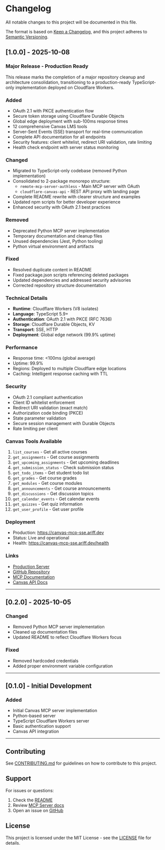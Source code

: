 # Changelog

All notable changes to this project will be documented in this file.

The format is based on
[Keep a Changelog](<https://keepachangelog.com/en/1.0.0/>), and this project
adheres to [Semantic Versioning](<https://semver.org/spec/v2.0.0.html>).

## [1.0.0] - 2025-10-08

### Major Release - Production Ready

This release marks the completion of a major repository cleanup and
architecture consolidation, transitioning to a production-ready TypeScript-only
implementation deployed on Cloudflare Workers.

### Added

- OAuth 2.1 with PKCE authentication flow
- Secure token storage using Cloudflare Durable Objects
- Global edge deployment with sub-100ms response times
- 12 comprehensive Canvas LMS tools
- Server-Sent Events (SSE) transport for real-time communication
- Complete API documentation for all endpoints
- Security features: client whitelist, redirect URI validation, rate limiting
- Health check endpoint with server status monitoring

### Changed

- Migrated to TypeScript-only codebase (removed Python implementation)
- Consolidated to 2-package monorepo structure:
  - `remote-mcp-server-authless` - Main MCP server with OAuth
  - `cloudflare-canvas-api` - REST API proxy with landing page
- Complete README rewrite with clearer structure and examples
- Updated npm scripts for better developer experience
- Enhanced security with OAuth 2.1 best practices

### Removed

- Deprecated Python MCP server implementation
- Temporary documentation and cleanup files
- Unused dependencies (Jest, Python tooling)
- Python virtual environment and artifacts

### Fixed

- Resolved duplicate content in README
- Fixed package.json scripts referencing deleted packages
- Updated dependencies and addressed security advisories
- Corrected repository structure documentation

### Technical Details

- **Runtime**: Cloudflare Workers (V8 isolates)
- **Language**: TypeScript 5.9+
- **Authentication**: OAuth 2.1 with PKCE (RFC 7636)
- **Storage**: Cloudflare Durable Objects, KV
- **Transport**: SSE, HTTP
- **Deployment**: Global edge network (99.9% uptime)

### Performance

- Response time: <100ms (global average)
- Uptime: 99.9%
- Regions: Deployed to multiple Cloudflare edge locations
- Caching: Intelligent response caching with TTL

### Security

- OAuth 2.1 compliant authentication
- Client ID whitelist enforcement
- Redirect URI validation (exact match)
- Authorization code binding (PKCE)
- State parameter validation
- Secure session management with Durable Objects
- Rate limiting per client

### Canvas Tools Available

1. `list_courses` - Get all active courses
2. `get_assignments` - Get course assignments
3. `get_upcoming_assignments` - Get upcoming deadlines
4. `get_submission_status` - Check submission status
5. `get_todo_items` - Get student todo list
6. `get_grades` - Get course grades
7. `get_modules` - Get course modules
8. `get_announcements` - Get course announcements
9. `get_discussions` - Get discussion topics
10. `get_calendar_events` - Get calendar events
11. `get_quizzes` - Get quiz information
12. `get_user_profile` - Get user profile

### Deployment

- Production: <https://canvas-mcp-sse.ariff.dev>
- Status: Live and operational
- Health: <https://canvas-mcp-sse.ariff.dev/health>

### Links

- [Production Server](<https://canvas-mcp-sse.ariff.dev>)
- [GitHub Repository](<https://github.com/a-ariff/canvas-student-mcp-server>)
- [MCP Documentation](<https://modelcontextprotocol.io>)
- [Canvas API Docs](<https://canvas.instructure.com/doc/api/>)

---

## [0.2.0] - 2025-10-05

### Changed

- Removed Python MCP server implementation
- Cleaned up documentation files
- Updated README to reflect Cloudflare Workers focus

### Fixed

- Removed hardcoded credentials
- Added proper environment variable configuration

---

## [0.1.0] - Initial Development

### Added

- Initial Canvas MCP server implementation
- Python-based server
- TypeScript Cloudflare Workers server
- Basic authentication support
- Canvas API integration

---

## Contributing

See [CONTRIBUTING.md](CONTRIBUTING.md) for guidelines on how to contribute to
this project.

## Support

For issues or questions:

1. Check the [README](README.md)
2. Review
   [MCP Server docs](packages/remote-mcp-server-authless/README.md)
3. Open an issue on
   [GitHub](<https://github.com/a-ariff/canvas-student-mcp-server/issues>)

## License

This project is licensed under the MIT License - see the [LICENSE](LICENSE)
file for details.
